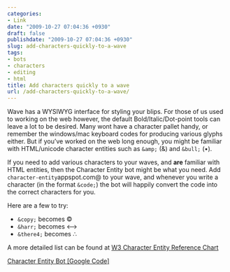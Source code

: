 ```yaml
---
categories:
- Link
date: "2009-10-27 07:04:36 +0930"
draft: false
publishdate: "2009-10-27 07:04:36 +0930"
slug: add-characters-quickly-to-a-wave
tags:
- bots
- characters
- editing
- html
title: Add characters quickly to a wave
url: /add-characters-quickly-to-a-wave/
---
```

Wave has a WYSIWYG interface for styling your blips. For those of us
used to working on the web however, the default Bold/Italic/Dot-point
tools can leave a lot to be desired. Many wont have a character pallet
handy, or remember the windows/mac keyboard codes for producing various
glyphs either. But if you’ve worked on the web long enough, you might be
familiar with HTML/unicode character entities such as `&amp;` (&) and
`&bull;` (•).

If you need to add various characters to your waves, and **are**
familiar with HTML entities, then the Character Entity bot might be what
you need. Add `character-entity`appspot.com@ to your wave, and whenever
you write a character (in the format `&code;`) the bot will happily
convert the code into the correct characters for you.

Here are a few to try:

-   `&copy;` becomes ©
-   `&harr;` becomes ⟷
-   `&there4;` becomes ∴

A more detailed list can be found at [W3 Character Entity Reference
Chart](https://dev.w3.org/html5/html-author/charref)

[Character Entity Bot \[Google
Code\]](http://wave-samples-gallery.appspot.com/about_app?app_id=58008)